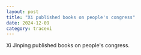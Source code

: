 ```yaml
---
layout: post
title: "Xi published books on people's congress"
date: 2024-12-09
category: tracexi
---
```


Xi Jinping published books on people's congress.
